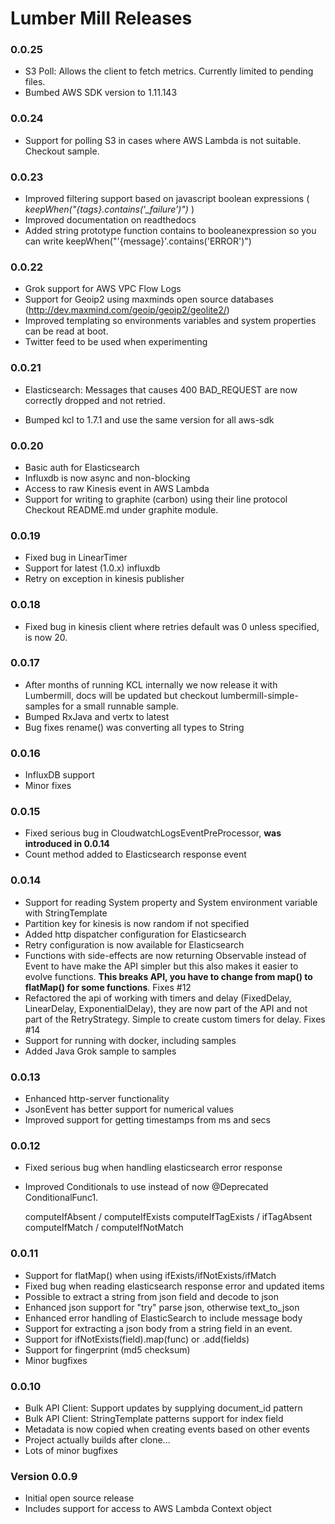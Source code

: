 # Lumber Mill Releases

### 0.0.25

* S3 Poll: Allows the client to fetch metrics. Currently limited to pending files.
* Bumbed AWS SDK version to 1.11.143

### 0.0.24

* Support for polling S3 in cases where AWS Lambda is not suitable. Checkout sample.

### 0.0.23

* Improved filtering support based on javascript boolean expressions ( *keepWhen("{tags}.contains('_failure')")* )
* Improved documentation on readthedocs
* Added string prototype function contains to booleanexpression so you can write keepWhen("'{message}'.contains('ERROR')") 

### 0.0.22

 * Grok support for AWS VPC Flow Logs
 * Support for Geoip2 using maxminds open source databases (http://dev.maxmind.com/geoip/geoip2/geolite2/)
 * Improved templating so environments variables and system properties can be read
   at boot.
 * Twitter feed to be used when experimenting  

### 0.0.21

 * Elasticsearch: Messages that causes 400 BAD_REQUEST are now correctly dropped
   and not retried.
   
 * Bumped kcl to 1.7.1 and use the same version for all aws-sdk

### 0.0.20

 * Basic auth for Elasticsearch
 * Influxdb is now async and non-blocking
 * Access to raw Kinesis event in AWS Lambda
 * Support for writing to graphite (carbon) using their line protocol
   Checkout README.md under graphite module.

### 0.0.19

 * Fixed bug in LinearTimer
 * Support for latest (1.0.x) influxdb
 * Retry on exception in kinesis publisher

### 0.0.18

* Fixed bug in kinesis client where retries default was 0 unless specified, is now 20.

### 0.0.17

* After months of running KCL internally we now release it with Lumbermill, docs will be updated but
  checkout lumbermill-simple-samples for a small runnable sample.
* Bumped RxJava and vertx to latest
* Bug fixes rename() was converting all types to String

### 0.0.16

* InfluxDB support
* Minor fixes

### 0.0.15

* Fixed serious bug in CloudwatchLogsEventPreProcessor, **was introduced in 0.0.14**
* Count method added to Elasticsearch response event

### 0.0.14

* Support for reading System property and System environment variable with StringTemplate
* Partition key for kinesis is now random if not specified
* Added http dispatcher configuration for Elasticsearch
* Retry configuration is now available for Elasticsearch
* Functions with side-effects are now returning Observable<Event> instead of Event to have make the API
simpler but this also makes it easier to evolve functions. **This breaks API, you have to change from map() 
to flatMap() for some functions**. Fixes #12
* Refactored the api of working with timers and delay (FixedDelay, LinearDelay, ExponentialDelay), they
are now part of the API and not part of the RetryStrategy. Simple to create custom timers for delay. Fixes #14
* Support for running with docker, including samples
* Added Java Grok sample to samples

### 0.0.13
* Enhanced http-server functionality
* JsonEvent has better support for numerical values
* Improved support for getting timestamps from ms and secs

### 0.0.12
* Fixed serious bug when handling elasticsearch error response
* Improved Conditionals to use instead of now @Deprecated ConditionalFunc1.

    computeIfAbsent / computeIfExists 
    computeIfTagExists / ifTagAbsent
    computeIfMatch / computeIfNotMatch
  

### 0.0.11

* Support for flatMap() when using ifExists/ifNotExists/ifMatch
* Fixed bug when reading elasticsearch response error and updated items
* Possible to extract a string from json field and decode to json
* Enhanced json support for "try" parse json, otherwise text_to_json
* Enhanced error handling of ElasticSearch to include message body
* Support for extracting a json body from a string field in an event.
* Support for ifNotExists(field).map(func) or .add(fields)
* Support for fingerprint (md5 checksum)
* Minor bugfixes

### 0.0.10
* Bulk API Client: Support updates by supplying document_id pattern
* Bulk API Client: StringTemplate patterns support for index field
* Metadata is now copied when creating events based on other events
* Project actually builds after clone...
* Lots of minor bugfixes

### Version 0.0.9

* Initial open source release
* Includes support for access to AWS Lambda Context object
